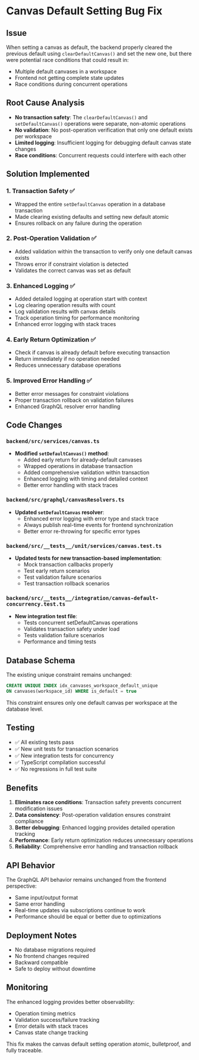 # Canvas Default Setting Bug Fix

## Issue
When setting a canvas as default, the backend properly cleared the previous default using `clearDefaultCanvas()` and set the new one, but there were potential race conditions that could result in:
- Multiple default canvases in a workspace
- Frontend not getting complete state updates
- Race conditions during concurrent operations

## Root Cause Analysis
- **No transaction safety**: The `clearDefaultCanvas()` and `setDefaultCanvas()` operations were separate, non-atomic operations
- **No validation**: No post-operation verification that only one default exists per workspace
- **Limited logging**: Insufficient logging for debugging default canvas state changes
- **Race conditions**: Concurrent requests could interfere with each other

## Solution Implemented

### 1. Transaction Safety ✅
- Wrapped the entire `setDefaultCanvas` operation in a database transaction
- Made clearing existing defaults and setting new default atomic
- Ensures rollback on any failure during the operation

### 2. Post-Operation Validation ✅
- Added validation within the transaction to verify only one default canvas exists
- Throws error if constraint violation is detected
- Validates the correct canvas was set as default

### 3. Enhanced Logging ✅
- Added detailed logging at operation start with context
- Log clearing operation results with count
- Log validation results with canvas details
- Track operation timing for performance monitoring
- Enhanced error logging with stack traces

### 4. Early Return Optimization ✅
- Check if canvas is already default before executing transaction
- Return immediately if no operation needed
- Reduces unnecessary database operations

### 5. Improved Error Handling ✅
- Better error messages for constraint violations
- Proper transaction rollback on validation failures
- Enhanced GraphQL resolver error handling

## Code Changes

### `backend/src/services/canvas.ts`
- **Modified `setDefaultCanvas()` method**:
  - Added early return for already-default canvases
  - Wrapped operations in database transaction
  - Added comprehensive validation within transaction
  - Enhanced logging with timing and detailed context
  - Better error handling with stack traces

### `backend/src/graphql/canvasResolvers.ts`
- **Updated `setDefaultCanvas` resolver**:
  - Enhanced error logging with error type and stack trace
  - Always publish real-time events for frontend synchronization
  - Better error re-throwing for specific error types

### `backend/src/__tests__/unit/services/canvas.test.ts`
- **Updated tests for new transaction-based implementation**:
  - Mock transaction callbacks properly
  - Test early return scenarios
  - Test validation failure scenarios
  - Test transaction rollback scenarios

### `backend/src/__tests__/integration/canvas-default-concurrency.test.ts`
- **New integration test file**:
  - Tests concurrent setDefaultCanvas operations
  - Validates transaction safety under load
  - Tests validation failure scenarios
  - Performance and timing tests

## Database Schema
The existing unique constraint remains unchanged:
```sql
CREATE UNIQUE INDEX idx_canvases_workspace_default_unique
ON canvases(workspace_id) WHERE is_default = true
```

This constraint ensures only one default canvas per workspace at the database level.

## Testing
- ✅ All existing tests pass
- ✅ New unit tests for transaction scenarios
- ✅ New integration tests for concurrency
- ✅ TypeScript compilation successful
- ✅ No regressions in full test suite

## Benefits
1. **Eliminates race conditions**: Transaction safety prevents concurrent modification issues
2. **Data consistency**: Post-operation validation ensures constraint compliance
3. **Better debugging**: Enhanced logging provides detailed operation tracking
4. **Performance**: Early return optimization reduces unnecessary operations
5. **Reliability**: Comprehensive error handling and transaction rollback

## API Behavior
The GraphQL API behavior remains unchanged from the frontend perspective:
- Same input/output format
- Same error handling
- Real-time updates via subscriptions continue to work
- Performance should be equal or better due to optimizations

## Deployment Notes
- No database migrations required
- No frontend changes required
- Backward compatible
- Safe to deploy without downtime

## Monitoring
The enhanced logging provides better observability:
- Operation timing metrics
- Validation success/failure tracking
- Error details with stack traces
- Canvas state change tracking

This fix makes the canvas default setting operation atomic, bulletproof, and fully traceable.